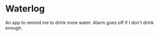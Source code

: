 Waterlog
========

An app to remind me to drink more water. Alarm goes off if I don't drink enough.
